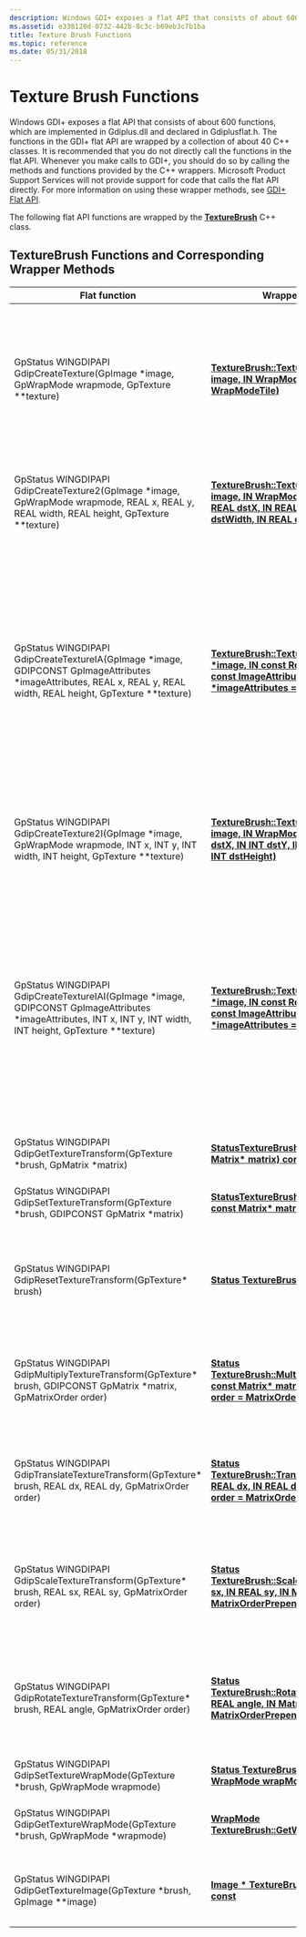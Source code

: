 ```yaml
---
description: Windows GDI+ exposes a flat API that consists of about 600 functions. These flat API functions are wrapped by the TextureBrush C++ class.
ms.assetid: e338126d-0732-442b-8c3c-b69eb3c7b1ba
title: Texture Brush Functions
ms.topic: reference
ms.date: 05/31/2018
---
```


# Texture Brush Functions

Windows GDI+ exposes a flat API that consists of about 600 functions, which are implemented in Gdiplus.dll and declared in Gdiplusflat.h. The functions in the GDI+ flat API are wrapped by a collection of about 40 C++ classes. It is recommended that you do not directly call the functions in the flat API. Whenever you make calls to GDI+, you should do so by calling the methods and functions provided by the C++ wrappers. Microsoft Product Support Services will not provide support for code that calls the flat API directly. For more information on using these wrapper methods, see [GDI+ Flat API](-gdiplus-flatapi-flat.md).

The following flat API functions are wrapped by the [**TextureBrush**](/windows/desktop/api/gdiplusbrush/nl-gdiplusbrush-texturebrush) C++ class.

## TextureBrush Functions and Corresponding Wrapper Methods



| Flat function                                                                                                                                                                      | Wrapper method                                                                                                                                                                                                                                                 | Remarks                                                                                                                                                                                                                                                                                                                            |
|------------------------------------------------------------------------------------------------------------------------------------------------------------------------------------|----------------------------------------------------------------------------------------------------------------------------------------------------------------------------------------------------------------------------------------------------------------|------------------------------------------------------------------------------------------------------------------------------------------------------------------------------------------------------------------------------------------------------------------------------------------------------------------------------------|
| GpStatus WINGDIPAPI GdipCreateTexture(GpImage \*image, GpWrapMode wrapmode, GpTexture \*\*texture)<br/>                                                                      | [**TextureBrush::TextureBrush(IN Image\* image, IN WrapMode wrapMode = WrapModeTile)**](/windows/win32/api/gdiplusbrush/nf-gdiplusbrush-texturebrush-texturebrush(inimage_inwrapmode))<br/>                                                                                               | Creates a [**TextureBrush**](/windows/desktop/api/gdiplusbrush/nl-gdiplusbrush-texturebrush) object based on an image and a wrap mode. The size of the brush defaults to the size of the image, so the entire image is used by the brush.                                                                                                                   |
| GpStatus WINGDIPAPI GdipCreateTexture2(GpImage \*image, GpWrapMode wrapmode, REAL x, REAL y, REAL width, REAL height, GpTexture \*\*texture)<br/>                            | [**TextureBrush::TextureBrush(IN Image\* image, IN WrapMode wrapMode, IN REAL dstX, IN REAL dstY, IN REAL dstWidth, IN REAL dstHeight)**](/windows/win32/api/gdiplusbrush/nf-gdiplusbrush-texturebrush-texturebrush(inimage_inwrapmode_inreal_inreal_inreal_inreal))<br/> | Creates a [**TextureBrush**](/windows/desktop/api/gdiplusbrush/nl-gdiplusbrush-texturebrush) object based on an image, a wrap mode, and a defining set of coordinates.                                                                                                                                                                                      |
| GpStatus WINGDIPAPI GdipCreateTextureIA(GpImage \*image, GDIPCONST GpImageAttributes \*imageAttributes, REAL x, REAL y, REAL width, REAL height, GpTexture \*\*texture)<br/> | [**TextureBrush::TextureBrush(IN Image \*image, IN const RectF &dstRect, IN const ImageAttributes \*imageAttributes = **NULL**)**](/windows/win32/api/gdiplusbrush/nf-gdiplusbrush-texturebrush-texturebrush(inimage_inconstrectf__inconstimageattributes))<br/>         | Creates a [**TextureBrush**](/windows/desktop/api/gdiplusbrush/nl-gdiplusbrush-texturebrush) object based on an image, a defining rectangle, and a set of image properties.<br/> The *x*, *y*, *width*, and *height* parameters of the flat function define a rectangle that corresponds to the *dstRect* parameter of the wrapper method.<br/> |
| GpStatus WINGDIPAPI GdipCreateTexture2I(GpImage \*image, GpWrapMode wrapmode, INT x, INT y, INT width, INT height, GpTexture \*\*texture)<br/>                               | [**TextureBrush::TextureBrush(IN Image\* image, IN WrapMode wrapMode, IN INT dstX, IN INT dstY, IN INT dstWidth, IN INT dstHeight)**](/windows/win32/api/gdiplusbrush/nf-gdiplusbrush-texturebrush-texturebrush(inimage_inwrapmode_inint_inint_inint_inint))<br/>     | Creates a [**TextureBrush**](/windows/desktop/api/gdiplusbrush/nl-gdiplusbrush-texturebrush) object based on an image, a wrap mode, and a defining set of coordinates.                                                                                                                                                                                      |
| GpStatus WINGDIPAPI GdipCreateTextureIAI(GpImage \*image, GDIPCONST GpImageAttributes \*imageAttributes, INT x, INT y, INT width, INT height, GpTexture \*\*texture)<br/>    | [**TextureBrush::TextureBrush(IN Image \*image, IN const Rect &dstRect, IN const ImageAttributes \*imageAttributes = **NULL**)**](/windows/win32/api/gdiplusbrush/nf-gdiplusbrush-texturebrush-texturebrush(inimage_inconstrectf__inconstimageattributes))<br/>          | Creates a [**TextureBrush**](/windows/desktop/api/gdiplusbrush/nl-gdiplusbrush-texturebrush) object based on an image, a defining rectangle, and a set of image properties.<br/> The *x*, *y*, *width*, and *height* parameters of the flat function define a rectangle that corresponds to the *dstRect* parameter of the wrapper method.<br/> |
| GpStatus WINGDIPAPI GdipGetTextureTransform(GpTexture \*brush, GpMatrix \*matrix)<br/>                                                                                       | [**StatusTextureBrush::GetTransform(OUT Matrix\* matrix) const**](/windows/desktop/api/Gdiplusbrush/nf-gdiplusbrush-texturebrush-gettransform)<br/>                                                                                                                             | Gets the transformation matrix of this texture brush.                                                                                                                                                                                                                                                                              |
| GpStatus WINGDIPAPI GdipSetTextureTransform(GpTexture \*brush, GDIPCONST GpMatrix \*matrix)<br/>                                                                             | [**StatusTextureBrush::SetTransform(IN const Matrix\* matrix)**](/windows/desktop/api/Gdiplusbrush/nf-gdiplusbrush-texturebrush-settransform)<br/>                                                                                                                              | Sets the transformation matrix of this texture brush.                                                                                                                                                                                                                                                                              |
| GpStatus WINGDIPAPI GdipResetTextureTransform(GpTexture\* brush)<br/>                                                                                                        | [**Status TextureBrush::ResetTransform()**](/windows/desktop/api/Gdiplusbrush/nf-gdiplusbrush-texturebrush-resettransform)<br/>                                                                                                                                                        | Resets the transformation matrix of this texture brush to the identity matrix. This means that no transformation takes place.                                                                                                                                                                                                      |
| GpStatus WINGDIPAPI GdipMultiplyTextureTransform(GpTexture\* brush, GDIPCONST GpMatrix \*matrix, GpMatrixOrder order)<br/>                                                   | [**Status TextureBrush::MultiplyTransform(IN const Matrix\* matrix, IN MatrixOrder order = MatrixOrderPrepend)**](/windows/desktop/api/Gdiplusbrush/nf-gdiplusbrush-texturebrush-multiplytransform)<br/>                                                                  | Updates this brush's transformation matrix with the product of itself and another matrix.                                                                                                                                                                                                                                          |
| GpStatus WINGDIPAPI GdipTranslateTextureTransform(GpTexture\* brush, REAL dx, REAL dy, GpMatrixOrder order)<br/>                                                             | [**Status TextureBrush::TranslateTransform(IN REAL dx, IN REAL dy, IN MatrixOrder order = MatrixOrderPrepend)**](/windows/desktop/api/Gdiplusbrush/nf-gdiplusbrush-texturebrush-translatetransform)<br/>                                                                   | Updates this brush's current transformation matrix with the product of itself and a translation matrix.                                                                                                                                                                                                                            |
| GpStatus WINGDIPAPI GdipScaleTextureTransform(GpTexture\* brush, REAL sx, REAL sy, GpMatrixOrder order)<br/>                                                                 | [**Status TextureBrush::ScaleTransform(IN REAL sx, IN REAL sy, IN MatrixOrder order = MatrixOrderPrepend)**](/windows/desktop/api/Gdiplusbrush/nf-gdiplusbrush-texturebrush-scaletransform)<br/>                                                                           | Updates this texture brush's current transformation matrix with the product of itself and a scaling matrix.                                                                                                                                                                                                                        |
| GpStatus WINGDIPAPI GdipRotateTextureTransform(GpTexture\* brush, REAL angle, GpMatrixOrder order)<br/>                                                                      | [**Status TextureBrush::RotateTransform(IN REAL angle, IN MatrixOrder order = MatrixOrderPrepend)**](/windows/desktop/api/Gdiplusbrush/nf-gdiplusbrush-texturebrush-rotatetransform)<br/>                                                                                  | Updates this texture brush's current transformation matrix with the product of itself and a rotation matrix.                                                                                                                                                                                                                       |
| GpStatus WINGDIPAPI GdipSetTextureWrapMode(GpTexture \*brush, GpWrapMode wrapmode)<br/>                                                                                      | [**Status TextureBrush::SetWrapMode(IN WrapMode wrapMode)**](/windows/desktop/api/Gdiplusbrush/nf-gdiplusbrush-texturebrush-setwrapmode)<br/>                                                                                                                                 | Sets the wrap mode of this texture brush.                                                                                                                                                                                                                                                                                          |
| GpStatus WINGDIPAPI GdipGetTextureWrapMode(GpTexture \*brush, GpWrapMode \*wrapmode)<br/>                                                                                    | [**WrapMode TextureBrush::GetWrapMode() const**](/windows/desktop/api/Gdiplusbrush/nf-gdiplusbrush-texturebrush-getwrapmode)<br/>                                                                                                                                                      | Gets the wrap mode currently set for this texture brush.                                                                                                                                                                                                                                                                           |
| GpStatus WINGDIPAPI GdipGetTextureImage(GpTexture \*brush, GpImage \*\*image)<br/>                                                                                           | [**Image \* TextureBrush::GetImage() const**](/windows/desktop/api/Gdiplusbrush/nf-gdiplusbrush-texturebrush-getimage)<br/>                                                                                                                                                            | Gets a pointer to the [**Image**](/windows/desktop/api/gdiplusheaders/nl-gdiplusheaders-image) object that is defined by this texture brush.                                                                                                                                                                                                                    |



 

 

 
